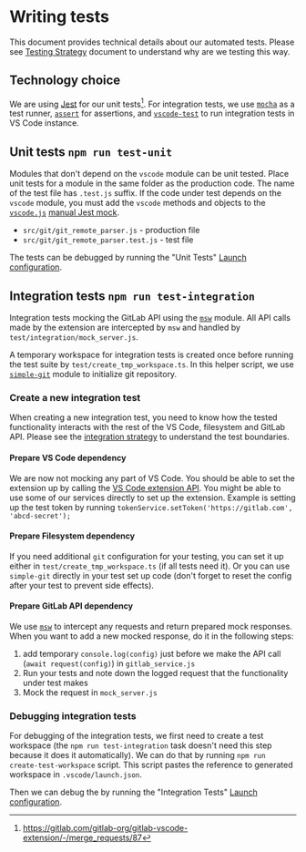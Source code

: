 # Writing tests

This document provides technical details about our automated tests. Please see [Testing Strategy](testing-strategy.md) document to understand why are we testing this way.

## Technology choice

We are using [Jest](https://jestjs.io/) for our unit tests[^1]. For integration tests, we use [`mocha`](https://mochajs.org/) as a test runner, [`assert`](https://nodejs.org/docs/latest-v12.x/api/assert.html) for assertions, and [`vscode-test`](https://code.visualstudio.com/api/working-with-extensions/testing-extension#the-test-script) to run integration tests in VS Code instance.

## Unit tests `npm run test-unit`

Modules that don't depend on the `vscode` module can be unit tested. Place unit tests for a module in the same folder as the production code. The name of the test file has `.test.js` suffix. If the code under test depends on the `vscode` module, you must add the `vscode` methods and objects to the [`vscode.js`](src/__mocks__/vscode.js) [manual Jest mock](https://jestjs.io/docs/en/manual-mocks#mocking-node-modules).

- `src/git/git_remote_parser.js` - production file
- `src/git/git_remote_parser.test.js` - test file

The tests can be debugged by running the "Unit Tests" [Launch configuration].

## Integration tests `npm run test-integration`

Integration tests mocking the GitLab API using the [`msw`](https://mswjs.io/docs/) module. All API calls made by the extension are intercepted by `msw` and handled by `test/integration/mock_server.js`.

A temporary workspace for integration tests is created once before running the test suite by `test/create_tmp_workspace.ts`. In this helper script, we use [`simple-git`](https://github.com/steveukx/git-js) module to initialize git repository.

### Create a new integration test

When creating a new integration test, you need to know how the tested functionality interacts with the rest of the VS Code, filesystem and GitLab API. Please see the [integration strategy](testing-strategy.md#extension-under-integration-tests) to understand the test boundaries.

#### Prepare VS Code dependency

We are now not mocking any part of VS Code. You should be able to set the extension up by calling the [VS Code extension API](https://code.visualstudio.com/api). You might be able to use some of our services directly to set up the extension. Example is setting up the test token by running ```tokenService.setToken('https://gitlab.com', 'abcd-secret');```

#### Prepare Filesystem dependency

If you need additional `git` configuration for your testing, you can set it up either in `test/create_tmp_workspace.ts` (if all tests need it). Or you can use `simple-git` directly in your test set up code (don't forget to reset the config after your test to prevent side effects).

#### Prepare GitLab API dependency

We use [`msw`](https://mswjs.io/docs/) to intercept any requests and return prepared mock responses. When you want to add a new mocked response, do it in the following steps:

1. add temporary `console.log(config)` just before we make the API call (`await request(config)`) in `gitlab_service.js`
1. Run your tests and note down the logged request that the functionality under test makes
1. Mock the request in `mock_server.js`

### Debugging integration tests

For debugging of the integration tests, we first need to create a test workspace (the `npm run test-integration` task doesn't need this step because it does it automatically). We can do that by running ```npm run create-test-workspace``` script. This script pastes the reference to generated workspace in `.vscode/launch.json`.

Then we can debug the by running the "Integration Tests" [Launch configuration].

[Launch configuration]: https://code.visualstudio.com/docs/editor/debugging#_launch-configurations

[^1]: https://gitlab.com/gitlab-org/gitlab-vscode-extension/-/merge_requests/87
